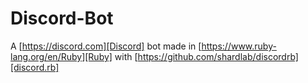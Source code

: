 # **Discord-Bot**
A [https://discord.com][Discord] bot made in [https://www.ruby-lang.org/en/Ruby][Ruby] with [https://github.com/shardlab/discordrb][discord.rb]

[Discord]: https://discord.com

[Ruby]: https://www.ruby-lang.org/en/Ruby

[discord.rb]: https://github.com/shardlab/discordrbdiscord.rb